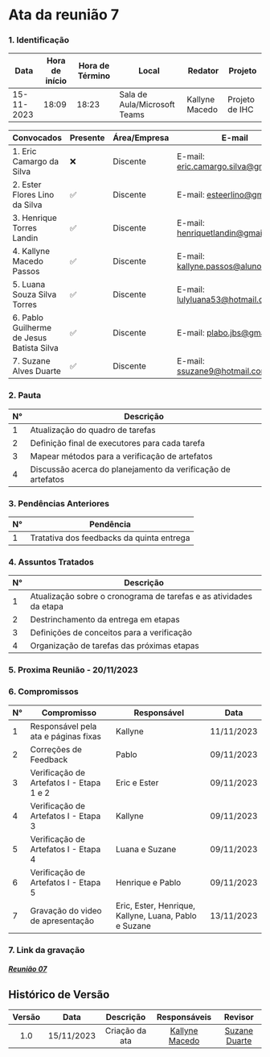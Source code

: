 # **Ata da reunião 7**

### **1. Identificação**

| Data       | Hora de início | Hora de Término | Local                        | Redator         | Projeto        |
| ---------- | --------------- | ---------------- | ---------------------------- | --------------- | -------------- |
| 15-11-2023 | 18:09           | 18:23            | Sala de Aula/Microsoft Teams | Kallyne  Macedo | Projeto de IHC |

| Convocados                                | Presente | Área/Empresa | E-mail                                 |
| ----------------------------------------- | -------- | ------------- | -------------------------------------- |
| 1. Eric Camargo da Silva                  | ❌       | Discente      | E-mail: <eric.camargo.silva@gmail.com> |
| 2. Ester Flores Lino da Silva             | ✅       | Discente      | E-mail: <esteerlino@gmail.com>         |
| 3. Henrique Torres Landin                 | ✅       | Discente      | E-mail: <henriquetlandin@gmail.com>    |
| 4. Kallyne Macedo Passos                  | ✅       | Discente      | E-mail: <kallyne.passos@aluno.unb.br>  |
| 5. Luana Souza Silva Torres               | ✅       | Discente      | E-mail: <lulyluana53@hotmail.com>      |
| 6. Pablo Guilherme de Jesus Batista Silva | ✅       | Discente      | E-mail: <plabo.jbs@gmail.com>          |
| 7. Suzane Alves Duarte                    | ✅       | Discente      | E-mail: <ssuzane9@hotmail.com>         |

### **2. Pauta**

| N° | Descrição                                                     |
| --- | --------------------------------------------------------------- |
| 1   | Atualização do quadro de tarefas                              |
| 2   | Definição final de executores para cada tarefa                |
| 3   | Mapear métodos para a verificação de artefatos               |
| 4   | Discussão acerca do planejamento da verificação de artefatos |

### **3. Pendências Anteriores**

| N° | Pendência                                |
| --- | ----------------------------------------- |
| 1   | Tratativa dos feedbacks da quinta entrega |

### **4. Assuntos Tratados**

| N° | Descrição                                                          |
| --- | -------------------------------------------------------------------- |
| 1   | Atualização sobre o cronograma de tarefas e as atividades da etapa |
| 2   | Destrinchamento da entrega em etapas                                 |
| 3   | Definições de conceitos para a verificação                      |
| 4   | Organização de tarefas das próximas etapas                        |

### **5. Proxima Reunião - 20/11/2023**

### **6. Compromissos**

| N° | Compromisso                                                  | Responsável                                          | Data       |
| --- | ------------------------------------------------------------ | ----------------------------------------------------- | ---------- |
| 1   | Responsável pela ata e páginas fixas                       | Kallyne                                               | 11/11/2023 |
| 2   | Correções de Feedback                                      | Pablo                                                 | 09/11/2023 |
| 3   | Verificação de Artefatos I - Etapa 1 e 2                   | Eric e Ester                                          | 09/11/2023 |
| 4   | Verificação de Artefatos I - Etapa 3                       | Kallyne                                               | 09/11/2023 |
| 5   | Verificação de Artefatos I - Etapa 4                       | Luana e Suzane                                        | 09/11/2023 |
| 6   | Verificação de Artefatos I - Etapa 5                        | Henrique e Pablo                                      | 09/11/2023 |
| 7   | Gravação do video de apresentação                        | Eric, Ester, Henrique, Kallyne, Luana, Pablo e Suzane | 13/11/2023 |

### **7. Link da gravação**

#### [*Reunião 07*](https://unbbr.sharepoint.com/:v:/s/IHC943/EdkP9zDqzmpPkN_pJijp_5ABTw7-i-s69CT94w9rGMPTzg?nav=eyJyZWZlcnJhbEluZm8iOnsicmVmZXJyYWxBcHAiOiJTdHJlYW1XZWJBcHAiLCJyZWZlcnJhbFZpZXciOiJTaGFyZURpYWxvZyIsInJlZmVycmFsQXBwUGxhdGZvcm0iOiJXZWIiLCJyZWZlcnJhbE1vZGUiOiJ2aWV3In19&e=gqJPH0)

## Histórico de Versão

| Versão |    Data    |   Descrição   |                Responsáveis                |                    Revisor                    |
| :-----: | :--------: | :--------------: | :------------------------------------------: | :-------------------------------------------: |
|   1.0   | 15/11/2023 | Criação da ata | [Kallyne Macedo](https://github.com/kalipassos) | [Suzane Duarte](https://github.com/suzaneduarte) |

